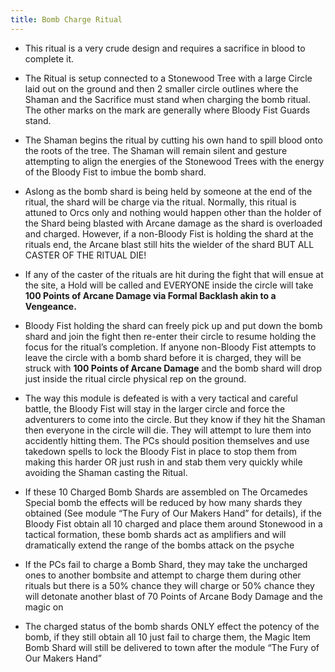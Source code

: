 ```yaml
---
title: Bomb Charge Ritual
---
```



 - This ritual is a very crude design and requires a sacrifice in blood to complete it.

 - The Ritual is setup connected to a Stonewood Tree with a large Circle laid out on the ground and then 2 smaller circle outlines where the Shaman and the Sacrifice must stand when charging the bomb ritual. The other marks on the mark are generally where Bloody Fist Guards stand.

 - The Shaman begins the ritual by cutting his own hand to spill blood onto the roots of the tree. The Shaman will remain silent and gesture attempting to align the energies of the Stonewood Trees with the energy of the Bloody Fist to imbue the bomb shard. 

 - Aslong as the bomb shard is being held by someone at the end of the ritual, the shard will be charge via the ritual. Normally, this ritual is attuned to Orcs only and nothing would happen other than the holder of the Shard being blasted with Arcane damage as the shard is overloaded and charged. However, if a non-Bloody Fist is holding the shard at the rituals end, the Arcane blast still hits the wielder of the shard BUT ALL CASTER OF THE RITUAL DIE!

 - If any of the caster of the rituals are hit during the fight that will ensue at the site, a Hold will be called and EVERYONE inside the circle will take **100 Points of Arcane Damage via Formal Backlash akin to a Vengeance.**

 - Bloody Fist holding the shard can freely pick up and put down the bomb shard and join the fight then re-enter their circle to resume holding the focus for the ritual’s completion. If anyone non-Bloody Fist attempts to leave the circle with a bomb shard before it is charged, they will be struck with **100 Points of Arcane Damage** and the bomb shard will drop just inside the ritual circle physical rep on the ground.

 - The way this module is defeated is with a very tactical and careful battle, the Bloody Fist will stay in the larger circle and force the adventurers to come into the circle. But they know if they hit the Shaman then everyone in the circle will die. They will attempt to lure them into accidently hitting them. The PCs should position themselves and use takedown spells to lock the Bloody Fist in place to stop them from making this harder OR just rush in and stab them very quickly while avoiding the Shaman casting the Ritual. 

 - If these 10 Charged Bomb Shards are assembled on The Orcamedes Special bomb the effects will be reduced by how many shards they obtained (See module “The Fury of Our Makers Hand” for details), if the Bloody Fist obtain all 10 charged and place them around Stonewood in a tactical formation, these bomb shards act as amplifiers and will dramatically extend the range of the bombs attack on the psyche

 - If the PCs fail to charge a Bomb Shard, they may take the uncharged ones to another bombsite and attempt to charge them during other rituals but there is a 50% chance they will charge or 50% chance they will detonate another blast of 70 Points of Arcane Body Damage and the magic on

 - The charged status of the bomb shards ONLY effect the potency of the bomb, if they still obtain all 10 just fail to charge them, the Magic Item Bomb Shard will still be delivered to town after the module “The Fury of Our Makers Hand”

 

